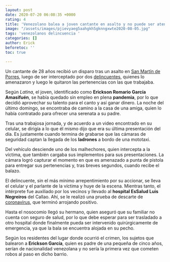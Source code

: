 ```yaml
---
layout: post
date: 2020-07-20 06:08:35 +0000
rating: 4
title: 'Venezolano balea a joven cantante en asalto y no puede ser atendido de emergencia '
image: "/assets/images/pjievyaeg5aahgkh5gknngxwte2020-08-05.jpg"
tags: 'venezolanos delincuencia '
categories: []
author: Erick
beforetoc: ''
toc: true

---
```

Un cantante de 28 años recibió un disparo tras un asalto en [San Martín de Porres](https://larepublica.pe/tag/san-martin-de-porres/), luego de ser interceptado por dos [delincuentes](https://larepublica.pe/tag/delincuencia/), quienes lo amenazaron y luego le quitaron las pertenencias con las que trabajaba.

Según _Latina_, el joven, identificado como **Erickson Romario García Amasifuén**, se había quedado sin empleo en plena **pandemia**, por lo que decidió aprovechar su talento para el canto y así ganar dinero. La noche del último domingo, se encontraba de camino a la casa de una amiga, quien lo había contratado para ofrecer una serenata a su padre.

Tras una trabajosa jornada, y de acuerdo a un video encontrado en su celular, se dirigía a lo que él mismo dijo que era su última presentación del día. Es justamente cuando termina de grabarse que las cámaras de seguridad captan la llegada de los **ladrones** a bordo de una mototaxi.

Del vehículo desciende uno de los malhechores, quien intercepta a la víctima, que también cargaba sus implementos para sus presentaciones. La cámara logró capturar el momento en que es amenazado a punta de pistola para entregar sus pertenencias y, tras breves segundos, cuando recibe el balazo.

El delincuente, sin el más mínimo arrepentimiento por su accionar, se lleva el celular y el parlante de la víctima y huye de la escena. Mientras tanto, el intérprete fue auxiliado por los vecinos y llevado al **hospital EsSalud Luis Negreiros** del Callao. Ahí, se le realizó una prueba de descarte de [coronavirus](https://larepublica.pe/tag/coronavirus-en-peru/), que terminó arrojando positivo.

Hasta el nosocomio llegó su hermano, quien aseguró que su familiar no cuenta con seguro de salud, por lo que debe esperar para ser trasladado a otro hospital donde finalmente pueda ser intervenido quirúrgicamente de emergencia, ya que la bala se encuentra alojada en su pecho.

Según los residentes del lugar donde ocurrió el crimen, los sujetos que balearon a **Erickson García**, quien es padre de una pequeña de cinco años, serían de nacionalidad venezolana y no sería la primera vez que cometen robos al paso en dicho barrio.